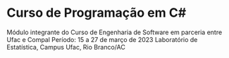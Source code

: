 # Curso de Programação em C#
Módulo integrante do Curso de Engenharia de Software em parceria entre Ufac e Compal
Período: 15 a 27 de março de 2023
Laboratório de Estatística, Campus Ufac, Rio Branco/AC
